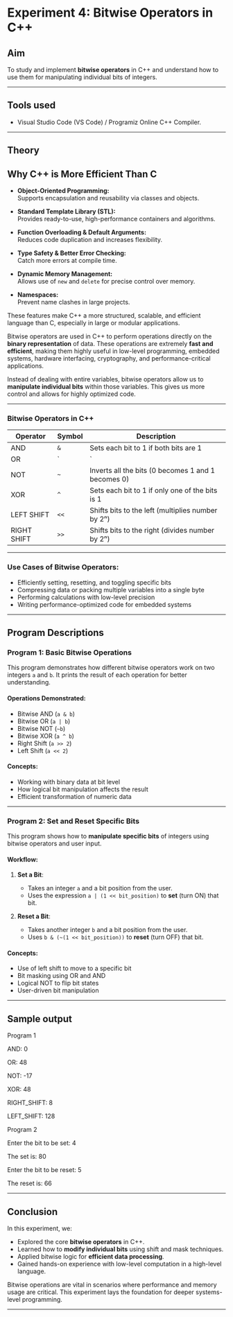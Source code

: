 # Experiment 4: Bitwise Operators in C++

## Aim
To study and implement **bitwise operators** in C++ and understand how to use them for manipulating individual bits of integers.

---

## Tools used 
- Visual Studio Code (VS Code) / Programiz Online C++ Compiler.

---

## Theory

## Why C++ is More Efficient Than C

- **Object-Oriented Programming:**  
  Supports encapsulation and reusability via classes and objects.

- **Standard Template Library (STL):**  
  Provides ready-to-use, high-performance containers and algorithms.

- **Function Overloading & Default Arguments:**  
  Reduces code duplication and increases flexibility.

- **Type Safety & Better Error Checking:**  
  Catch more errors at compile time.

- **Dynamic Memory Management:**  
  Allows use of `new` and `delete` for precise control over memory.

- **Namespaces:**  
  Prevent name clashes in large projects.

These features make C++ a more structured, scalable, and efficient language than C, especially in large or modular applications.

Bitwise operators are used in C++ to perform operations directly on the **binary representation** of data. These operations are extremely **fast and efficient**, making them highly useful in low-level programming, embedded systems, hardware interfacing, cryptography, and performance-critical applications.

Instead of dealing with entire variables, bitwise operators allow us to **manipulate individual bits** within those variables. This gives us more control and allows for highly optimized code.

---

### Bitwise Operators in C++

| Operator | Symbol | Description |
|----------|--------|-------------|
| AND      | `&`    | Sets each bit to 1 if both bits are 1 |
| OR       | `|`    | Sets each bit to 1 if at least one of the bits is 1 |
| NOT      | `~`    | Inverts all the bits (0 becomes 1 and 1 becomes 0) |
| XOR      | `^`    | Sets each bit to 1 if only one of the bits is 1 |
| LEFT SHIFT | `<<` | Shifts bits to the left (multiplies number by 2ⁿ) |
| RIGHT SHIFT | `>>` | Shifts bits to the right (divides number by 2ⁿ) |

---

### Use Cases of Bitwise Operators:
- Efficiently setting, resetting, and toggling specific bits
- Compressing data or packing multiple variables into a single byte
- Performing calculations with low-level precision
- Writing performance-optimized code for embedded systems

---

## Program Descriptions

### Program 1: Basic Bitwise Operations

This program demonstrates how different bitwise operators work on two integers `a` and `b`. It prints the result of each operation for better understanding.

#### Operations Demonstrated:
- Bitwise AND (`a & b`)
- Bitwise OR (`a | b`)
- Bitwise NOT (`~b`)
- Bitwise XOR (`a ^ b`)
- Right Shift (`a >> 2`)
- Left Shift (`a << 2`)

#### Concepts:
- Working with binary data at bit level
- How logical bit manipulation affects the result
- Efficient transformation of numeric data

---

### Program 2: Set and Reset Specific Bits

This program shows how to **manipulate specific bits** of integers using bitwise operators and user input.

#### Workflow:
1. **Set a Bit**:  
   - Takes an integer `a` and a bit position from the user.
   - Uses the expression `a | (1 << bit_position)` to **set** (turn ON) that bit.

2. **Reset a Bit**:  
   - Takes another integer `b` and a bit position from the user.
   - Uses `b & (~(1 << bit_position))` to **reset** (turn OFF) that bit.

#### Concepts:
- Use of left shift to move to a specific bit
- Bit masking using OR and AND
- Logical NOT to flip bit states
- User-driven bit manipulation

---

## Sample output

Program 1

AND: 0

OR: 48

NOT: -17

XOR: 48

RIGHT_SHIFT: 8

LEFT_SHIFT: 128


Program 2

Enter the bit to be set: 4

The set is: 80

Enter the bit to be reset: 5

The reset is: 66

----

## Conclusion

In this experiment, we:

- Explored the core **bitwise operators** in C++.
- Learned how to **modify individual bits** using shift and mask techniques.
- Applied bitwise logic for **efficient data processing**.
- Gained hands-on experience with low-level computation in a high-level language.

Bitwise operations are vital in scenarios where performance and memory usage are critical. This experiment lays the foundation for deeper systems-level programming.

---
